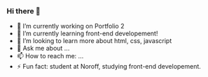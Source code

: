 ### Hi there 👋

- 🔭 I’m currently working on Portfolio 2
- 🌱 I’m currently learning front-end developement!
- 🤔 I’m looking to learn more about html, css, javascript
- 💬 Ask me about ...
- 📫 How to reach me: ...
- ⚡ Fun fact: student at Noroff, studying front-end developement.
